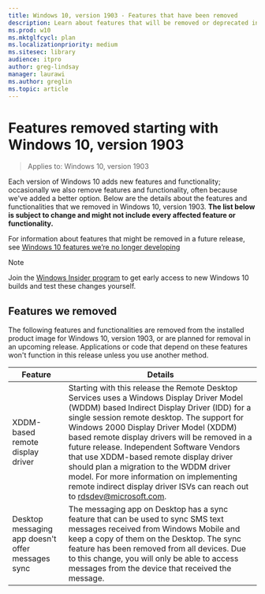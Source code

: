 ```yaml
---
title: Windows 10, version 1903 - Features that have been removed
description: Learn about features that will be removed or deprecated in Windows 10, version 1903, or a future release
ms.prod: w10
ms.mktglfcycl: plan
ms.localizationpriority: medium
ms.sitesec: library
audience: itpro
author: greg-lindsay
manager: laurawi
ms.author: greglin
ms.topic: article
---
```

# Features removed starting with Windows 10, version 1903

> Applies to: Windows 10, version 1903

Each version of Windows 10 adds new features and functionality; occasionally we also remove features and functionality, often because we've added a better option. Below are the details about the features and functionalities that we removed in Windows 10, version 1903. **The list below is subject to change and might not include every affected feature or functionality.**

For information about features that might be removed in a future release, see [Windows 10 features we’re no longer developing](windows-10-deprecated-features.md)

> [!NOTE]
> Join the [Windows Insider program](https://insider.windows.com) to get early access to new Windows 10 builds and test these changes yourself.

## Features we removed

The following features and functionalities are removed from the installed product image for Windows 10, version 1903, or are planned for removal in an upcoming release. Applications or code that depend on these features won't function in this release unless you use another method.


|Feature    |Details|
|-----------|---------------------|
| XDDM-based remote display driver  | Starting with this release the Remote Desktop Services uses a Windows Display Driver Model (WDDM) based Indirect Display Driver (IDD) for a single session remote desktop. The support for Windows 2000 Display Driver Model (XDDM) based remote display drivers will be removed in a future release. Independent Software Vendors that use XDDM-based remote display driver should plan a migration to the WDDM driver model. For more information on implementing remote indirect display driver ISVs can reach out to [rdsdev@microsoft.com](mailto:rdsdev@microsoft.com). |
| Desktop messaging app doesn't offer messages sync |  The messaging app on Desktop has a sync feature that can be used to sync SMS text messages received from Windows Mobile and keep a copy of them on the Desktop. The sync feature has been removed from all devices. Due to this change, you will only be able to access messages from the device that received the message.  |